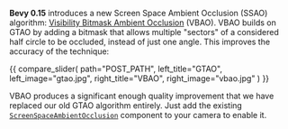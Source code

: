 **Bevy 0.15** introduces a new Screen Space Ambient Occlusion (SSAO) algorithm: [Visibility Bitmask Ambient Occlusion](https://cybereality.com/screen-space-indirect-lighting-with-visibility-bitmask-improvement-to-gtao-ssao-real-time-ambient-occlusion-algorithm-glsl-shader-implementation/) (VBAO). VBAO builds on GTAO by adding a bitmask that allows multiple "sectors" of a considered half circle to be occluded, instead of just one angle. This improves the accuracy of the technique:

{{ compare_slider(
    path="POST_PATH",
    left_title="GTAO",
    left_image="gtao.jpg",
    right_title="VBAO",
    right_image="vbao.jpg"
) }}

VBAO produces a significant enough quality improvement that we have replaced our old GTAO algorithm entirely. Just add the existing [`ScreenSpaceAmbientOcclusion`] component to your camera to enable it.

[`ScreenSpaceAmbientOcclusion`]: https://dev-docs.bevyengine.org/bevy/pbr/struct.ScreenSpaceAmbientOcclusion.html